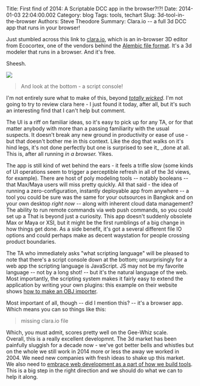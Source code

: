 Title: First find of 2014: A Scriptable DCC app in the browser?!?!
Date: 2014-01-03 22:04:00.002
Category: blog
Tags: tools, techart
Slug: 3d-tool-in-the-browser
Authors: Steve Theodore
Summary: Clara.io -- a full 3d DCC app that runs in your browser!

Just stumbled across this link to [clara.io](http://clara.io/), which is an in-browser 3D editor from Ecocortex, one of the vendors behind the [Alembic file format](https://code.google.com/p/alembic/). It's a 3d modeler that runs in a browser.  And it's free.  
  
Sheesh.  
  
[![](http://3.bp.blogspot.com/-YigSyxvbhNw/Usbzp7a29GI/AAAAAAAABYc/M06nOJapj_Q/s1600/claraio.png)](http://3.bp.blogspot.com/-YigSyxvbhNw/Usbzp7a29GI/AAAAAAAABYc/M06nOJapj_Q/s1600/claraio.png)  
> And look at the bottom - a script console!  
  
I'm not entirely sure what to make of this, beyond [_totally wicked_](http://www.youtube.com/watch?v=acYDNlMYAaI).  I'm not going to try to review clara here - I just found it today, after all, but it's such an interesting find that I can't help but comment.  
  
The UI is a riff on familiar ideas, so it's easy to pick up for any TA, or for that matter anybody with more than a passing familiarity with the usual suspects. It doesn't break any new ground in productivity or ease of use - but that doesn't bother me in this context. Like the dog that walks on it's hind legs, it's not done perfectly but one is surprised to see it_ _done at all.  This is, after all running _in a browser._ Yikes.  
  
The app is still kind of wet behind the ears - it feels a trifle slow (some kinds of UI operations seem to trigger a perceptible refresh in all of the 3d views, for example). There are host of poly modeling tools -- notably booleans -- that Max/Maya users will miss pretty quickly.  All that said - the idea of running a zero-configuration, instantly deployable app from anywhere -- a tool you could be sure was the same for your outsources in Bangkok and on your own desktop _right now_ -- along with inherent cloud data management?  The ability to run remote commands via web push commands, so you could set up a That is beyond just a curiosity. This app doesn't suddenly obsolete Max or Maya or XSI, but it might be the first rumblings of a big change in how things get done.  As a side benefit, it's got a several different file IO options and could perhaps make as decent waystation for people crossing product boundaries.  
  
The TA who immediately asks "what scripting language" will be pleased to note that there's a script console down at the bottom; unsurprisingly for a web app the scripting language is JavaScript.  JS may not be my favorite language -- not by a long shot! -- but it's the natural language of the web. Most importantly, the scripting system makes it fairly easy to extend the application by writing your own plugins: this example on their website shows [how to make an OBJ importer](http://clara.io/learn/sdk/creating-commands).   
  
Most important of all, though -- did I mention this? -- it's a browser app. Which means you can so things like this:   
  
> missing clara.io file
  
Which, you must admit, scores pretty well on the Gee-Whiz scale.   
Overall, this is a really excellent developmnt. The 3d market has been painfully sluggish for a decade now - we've got better bells and whistles but on the whole we still work in 2014 more or less the away we worked in 2004.  We need new companies with fresh ideas to shake up this market.  We also need to [embrace web development as a part of how we build tools](http://techartsurvival.blogspot.com/2013/12/and-i-thought-we-had-it-bad.html).  This is a big step in the right direction and we should do what we can to help it along.

